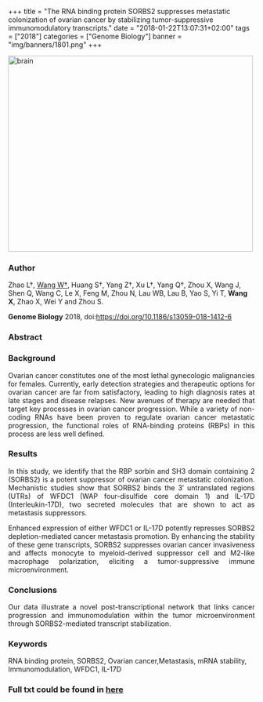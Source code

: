 +++
title = "The RNA binding protein SORBS2 suppresses metastatic colonization of ovarian cancer by stabilizing tumor-suppressive immunomodulatory transcripts."
date = "2018-01-22T13:07:31+02:00"
tags = ["2018"]
categories = ["Genome Biology"]
banner = "img/banners/1801.png"
+++

<img src="/img/banners/1801.png" width= "500" height="400" alt="brain" align=center />

### **Author**

Zhao L†, <u>Wang W†</u>, Huang S†, Yang Z†, Xu L†, Yang Q†, Zhou X, Wang J, Shen Q, Wang C, Le X, Feng M, Zhou N, Lau WB, Lau B, Yao S, Yi T, **Wang X**, Zhao X, Wei Y and Zhou S.

**Genome Biology** 2018, doi:https://doi.org/10.1186/s13059-018-1412-6

### **Abstract**

### **Background**

<p align="justify">Ovarian cancer constitutes one of the most lethal gynecologic malignancies for females. Currently, early detection strategies and therapeutic options for ovarian cancer are far from satisfactory, leading to high diagnosis rates at late stages and disease relapses. New avenues of therapy are needed that target key processes in ovarian cancer progression. While a variety of non-coding RNAs have been proven to regulate ovarian cancer metastatic progression, the functional roles of RNA-binding proteins (RBPs) in this process are less well defined.

### **Results**

<p align="justify">In this study, we identify that the RBP sorbin and SH3 domain containing 2 (SORBS2) is a potent suppressor of ovarian cancer metastatic colonization. Mechanistic studies show that SORBS2 binds the 3′ untranslated regions (UTRs) of WFDC1 (WAP four-disulfide core domain 1) and IL-17D (Interleukin-17D), two secreted molecules that are shown to act as metastasis suppressors. 

<p align="justify">Enhanced expression of either WFDC1 or IL-17D potently represses SORBS2 depletion-mediated cancer metastasis promotion. By enhancing the stability of these gene transcripts, SORBS2 suppresses ovarian cancer invasiveness and affects monocyte to myeloid-derived suppressor cell and M2-like macrophage polarization, eliciting a tumor-suppressive immune microenvironment.

### **Conclusions**

<p align="justify">Our data illustrate a novel post-transcriptional network that links cancer progression and immunomodulation within the tumor microenvironment through SORBS2-mediated transcript stabilization.

### **Keywords**

RNA binding protein, SORBS2, Ovarian cancer,Metastasis, mRNA stability, Immunomodulation, WFDC1, IL-17D

### **Full txt could be found in [here](https://genomebiology.biomedcentral.com/articles/10.1186/s13059-018-1412-6)**